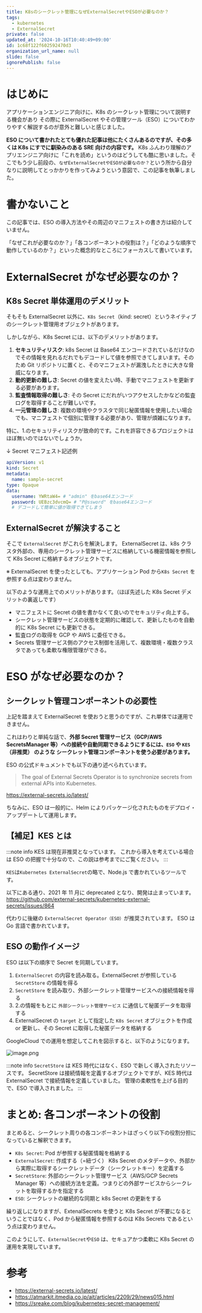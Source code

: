 ```yaml
---
title: K8sのシークレット管理になぜExternalSecretやESOが必要なのか？
tags:
  - kubernetes
  - ExternalSecret
private: false
updated_at: '2024-10-16T10:40:49+09:00'
id: 1c68f122f602592470d3
organization_url_name: null
slide: false
ignorePublish: false
---
```


# はじめに

アプリケーションエンジニア向けに、K8s のシークレット管理について説明する機会があり
その際に ExternalSecret やその管理ツール（ESO）についてわかりやすく解説するのが意外と難しいと感じました。

**ESO について書かれたとても優れた記事は他にたくさんあるのですが、その多くは K8s にすでに馴染みのある SRE 向けの内容です。**
K8s ふんわり理解のアプリエンジニア向けに「これを読め」というのはどうしても酷に思いました。そこでもう少し前段の、`なぜExternalSecretやESOが必要なのか？`という所から自分なりに説明してとっかかりを作ってみようという意図で、この記事を執筆しました。

# 書かないこと

この記事では、ESO の導入方法やその周辺のマニフェストの書き方は紹介していません。

「なぜこれが必要なのか？」「各コンポーネントの役割は？」「どのような順序で動作しているのか？」といった概念的なところにフォーカスして書いています。

# ExternalSecret がなぜ必要なのか？

## K8s Secret 単体運用のデメリット

そもそも ExternalSecret 以外に、`K8s Secret`（kind: secret）というネイティブのシークレット管理用オブジェクトがあります。

しかしながら、K8s Secret には、以下のデメリットがあります。

1. **セキュリティリスク**: k8s Secret は Base64 エンコードされているだけなのでその情報を見れるだれでもデコードして値を参照できてしまいます。そのため Git リポジトリに置くと、そのマニフェストが漏洩したときに大きな脅威になります。
2. **動的更新の難しさ**: Secret の値を変えたい時、手動でマニフェストを更新する必要があります。
3. **監査情報取得の難しさ**: その Secret にだれがいつアクセスしたかなどの監査ログを取得することが難しいです。
4. **一元管理の難しさ**: 複数の環境やクラスタで同じ秘匿情報を使用したい場合でも、マニフェストで個別に管理する必要があり、管理が煩雑になります。

特に、1.のセキュリティリスクが致命的です。これを許容できるプロジェクトはほぼ無いのではないでしょうか。

↓ Secret マニフェスト記述例

```yaml
apiVersion: v1
kind: Secret
metadata:
  name: sample-secret
type: Opaque
data:
  username: YWRtaW4= # "admin" をbase64エンコード
  password: UEBzc3dvcmQ= # "P@ssword" をbase64エンコード
  # デコードして簡単に値が取得できてしまう
```

## ExternalSecret が解決すること

そこで `ExternalSecret` がこれらを解決します。
ExternalSecret は、k8s クラスタ外部の、専用のシークレット管理サービスに格納している機密情報を参照して K8s Secret に格納するオブジェクトです。

※ ExternalSecret を使ったとしても、アプリケーション Pod から`K8s Secret` を参照する点は変わりません。

以下のような運用上でのメリットがあります。（ほぼ先述した K8s Secret デメリットの裏返しです）

- マニフェストに Secret の値を書かなくて良いのでセキュリティ向上する。
- シークレット管理サービスの状態を定期的に確認して、更新したものを自動的に K8s Secret にも更新できる。
- 監査ログの取得を GCP や AWS に委任できる。
- Secrets 管理サービス側のアクセス制御を活用して、複数環境・複数クラスタであっても柔軟な権限管理ができる。

# ESO がなぜ必要なのか？

## シークレット管理コンポーネントの必要性

上記を踏まえて ExternalSecret を使おうと思うのですが、これ単体では運用できません。

これはわりと単純な話で、**外部 Secret 管理サービス（GCP/AWS SecretsManager 等）への接続や自動同期できるようにするには、`ESO` や `KES`（非推奨） のような シークレット管理コンポーネントを使う必要があります。**

ESO の公式ドキュメントでも以下の通り述べられています。

> The goal of External Secrets Operator is to synchronize secrets from external APIs into Kubernetes.

https://external-secrets.io/latest/

ちなみに、ESO は一般的に、Helm によりパッケージ化されたものをデプロイ・アップデートして運用します。

## 【補足】KES とは

:::note info
KES は現在非推奨となっています。
これから導入を考えている場合は ESO の把握で十分なので、この説は参考までにご覧ください。
:::

`KES`は`Kubernetes ExternalSecret`の略で、Node.js で書かれているツールです。

以下にある通り、2021 年 11 月に deprecated となり、開発は止まっています。
https://github.com/external-secrets/kubernetes-external-secrets/issues/864

代わりに後継の `ExternalSecret Operator（ESO）`が推奨されています。
ESO は Go 言語で書かれています。

## ESO の動作イメージ

ESO は以下の順序で Secret を同期しています。

1. `ExternalSecret` の内容を読み取る。ExternalSecret が参照している `SecretStore` の情報を得る
2. `SecretStore` を読み取り、外部シークレット管理サービスへの接続情報を得る
3. 2.の情報をもとに `外部シークレット管理サービス` に通信して秘匿データを取得する
4. ExternalSecret の `target` として指定した `K8s Secret` オブジェクトを作成 or 更新し、その Secret に取得した秘匿データを格納する

GoogleCloud での運用を想定してこれを図示すると、以下のようになります。

![image.png](https://qiita-image-store.s3.ap-northeast-1.amazonaws.com/0/577028/120675b0-b2b9-cb4f-c4c8-fd5f9319af8c.png)

:::note info
`SecretStore` は KES 時代にはなく、ESO で新しく導入されたリソースです。
SecretStore は接続情報を定義するオブジェクトですが、KES 時代は ExternalSecret で接続情報を定義していました。
管理の柔軟性を上げる目的で、ESO で導入されました。
:::

# まとめ: 各コンポーネントの役割

まとめると、シークレット周りの各コンポーネントはざっくり以下の役割分担になっていると解釈できます。

- `K8s Secret`: Pod が参照する秘匿情報を格納する
- `ExternalSecret`: 作成する（=紐づく） K8s Secret のメタデータや、外部から実際に取得するシークレットデータ（シークレットキー）を定義する
- `SecretStore`: 外部のシークレット管理サービス（AWS/GCP Secrets Manager 等）への接続方法を定義。つまりどの外部サービスからシークレットを取得するかを指定する
- `ESO`: シークレットの継続的な同期と k8s Secret の更新をする

繰り返しになりますが、ExtenalSecrets を使うと K8s Secret が不要になるということではなく、Pod から秘匿情報を参照するのは K8s Secrets であるという点は変わりません。

このようにして、`ExternalSecret`や`ESO` は、セキュアかつ柔軟に K8s Secret の運用を実現しています。

# 参考

- https://external-secrets.io/latest/
- https://atmarkit.itmedia.co.jp/ait/articles/2209/29/news015.html
- https://sreake.com/blog/kubernetes-secret-management/
